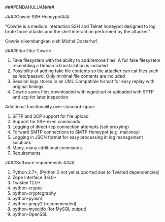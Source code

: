 ###PENDAHULUAN###

####Cowrie SSH Honeypot###

"Cowrie is a medium interaction SSH and Telnet honeypot designed to log brute force attacks and the shell interaction performed by the attacker."

Cowrie dikembangkan oleh Michel Oosterhof.

####Fitur-fitur Cowrie

1. Fake filesystem with the ability to add/remove files. A full fake filesystem resembling a Debian 5.0 installation is included
1. Possibility of adding fake file contents so the attacker can cat files such as /etc/passwd. Only minimal file contents are included
1. Session logs stored in an UML Compatible format for easy replay with original timings
1. Cowrie saves files downloaded with wget/curl or uploaded with SFTP and scp for later inspection


Additional functionality over standard kippo:

1. SFTP and SCP support for file upload
1. Support for SSH exec commands
1. Logging of direct-tcp connection attempts (ssh proxying)
1. Forward SMTP connections to SMTP Honeypot (e.g. mailoney)
1. Logging in JSON format for easy processing in log management solutions
1. Many, many additional commands
1. Requirements

####Software requirements:####

1. Python 2.7+, (Python 3 not yet supported due to Twisted dependencies)
1. Zope Interface 3.6.0+
1. Twisted 12.0+
1. python-crypto
1. python-cryptography
1. python-pyasn1
1. python-gmpy2 (recommended)
1. python-mysqldb (for MySQL output)
1. python-OpenSSL